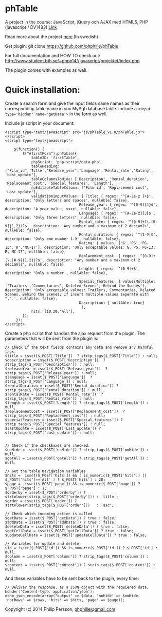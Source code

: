 phTable
======
A project in the course: JavaScript, jQuery och AJAX med HTML5, PHP (javascript / DV1483) [Link](http://edu.bth.se/utbildning/utb_kurstillfalle.asp?lang=en&KtAnmkod=KP818&KtTermin=20151)

Read more about the project [here](http://dbwebb.se/javascript/kmom10).(In swedish) 

Get plugin:
git clone https://github.com/phphille/phTable


For full documentation and HOW TO check out: http://www.student.bth.se/~phpe14//javascript/projektet/index.php

The plugin comes with examples as well.

Quick installation:
===
Create a search form and give the input fields same names as their corresponding table name in you MySql database table.
Include a `<input type='hidden' name='getData'>` in the form as well.

Include js script in your document:
```
<script type="text/javascript" src="js/phTable_v1.0/phTable.js"></script>
<script type="text/javascript">

    $(function() {
        $("#firstForm").phTable({
            tableID: 'firstTable',
            phpScript: 'php-script/data.php',
            tableHeading: ['Film_id','Title','Release_year','Language','Rental_rate','Rating', 'Last_update'],
            tableColumnsToHide: ['Description', 'Rental_duration', 'Replacement_cost', 'Special_features', 'Length'],
            noEditableTableColumn: ['Film id', 'Replacement cost', 'Last update'],
            validationInputValues: { Title: { regex: '^[A-Za-z ]+$', description: 'Only letters and spaces', nullAble: false},
                                  Release_year: { regex: '^[0-9]{4}$', description: 'A year value, xxxx', nullAble: false},
                                  Language: { regex: '^[A-Za-z]{3}$', description: 'Only three letters', nullAble: false},
                                  Rental_rate: { regex: '^[0-9]+(\.[0-9]{1,2})?$', description: 'Any number and a maximum of 2 deciamls', nullAble: false},
                                  Rental_duration: { regex: '^[1-9]$', description: 'Only one number 1-9', nullAble: false},
                                  Rating: { values: ['G','PG','PG-13','R','NC-17'], description: 'Only exceptable values: G, PG, PG-13, R, NC-17', nullAble: false},
                                  Replacement_cost: { regex: '^[0-9]+(\.[0-9]{1,2})?$', description: 'Any number and a maximum of 2 deciamls', nullAble: false},
                                  Length: { regex: '^[0-9]+$', description: 'Only a number', nullAble: false},

                                  Special_features: { valuesMultiple: ['Trailers','Commentaries','Deleted Scenes','Behind the Scenes'], description: 'Only exceptable values: Trailers, Commentaries, Deleted Scenes, Behind the Scenes. If insert multiple values seperate with ",".', nullAble: false},
                                  Description: { nullAble: true}
                                   },
            hits: [10,20,'All'],
        });
     });
</script>
```

Create a php script that handles the ajax request from the plugin. The parameters that will be sent from the plugin is:
```
// Check if the text fields contains any data and remove any harmful tags.
$title = isset($_POST['Title'])  ? strip_tags($_POST['Title']) : null;
$description = isset($_POST['Description'])  ? strip_tags($_POST['Description']) : null;
$releaseYear = isset($_POST['Release_year'])  ? strip_tags($_POST['Release_year']) : null;
$language = isset($_POST['Language'])  ? strip_tags($_POST['Language']) : null;
$rentalDuration = isset($_POST['Rental_duration']) ? strip_tags($_POST['Rental_duration']) : null;
$rentalRate = isset($_POST['Rental_rate'])  ? strip_tags($_POST['Rental_rate']) : null;
$length = isset($_POST['Length']) ? strip_tags($_POST['Length']) : null;
$replacementCost = isset($_POST['Replacement_cost'])  ? strip_tags($_POST['Replacement_cost']) : null;
$specialFeatures = isset($_POST['Special_features']) ? strip_tags($_POST['Special_features']) : null;
$lastUpdate = isset($_POST['Last_update']) ? strip_tags($_POST['Last_update']) : null;


// Check if the checkboxes are checked.
$noHide = isset($_POST['noHide']) ? strip_tags($_POST['noHide']) : null;
$getAll = isset($_POST['getAll']) ? strip_tags($_POST['getAll']) : null;

// Get the table navigation variables
$hits =  isset($_POST['hits']) && ( is_numeric($_POST['hits']) || $_POST['hits']=='All' ) ? $_POST['hits'] : 20;
$page =  isset($_POST['page']) && is_numeric($_POST['page']) ? $_POST['page'] : 1;
$orderby = isset($_POST['orderby']) ? strtolower(strip_tags($_POST['orderby'])) : 'title';
$order = isset($_POST['order']) ? strtolower(strip_tags($_POST['order']))   : 'asc';

// Check which incoming action is called
$getData = isset($_POST['getData']) ? true : false;
$addData = isset($_POST['addData']) ? true : false;
$deleteData = isset($_POST['deleteData']) ? true : false;
$getCellData = isset($_POST['getCellData']) ? true : false;
$updateCellData = isset($_POST['updateCellData']) ? true : false;

// Variables for update and delete
$id = isset($_POST['id']) && is_numeric($_POST['id']) ? $_POST['id'] : null;
$column = isset($_POST['column']) ? strip_tags($_POST['column']) : null;
$content = isset($_POST['content']) ? strip_tags($_POST['content']) : null;
```


And these variables have to be sent back to the plugin, every time:
```
// Deliver the response, as a JSON object with the requiered data.
header('Content-type: application/json');
echo json_encode(array("output" => $data, 'noHide' => $noHide, 'nbrRows' => $rows, 'hits' => $hits, 'page' => $page));
```

Copyright (c) 2014 Philip Persson, phphille@gmail.com
